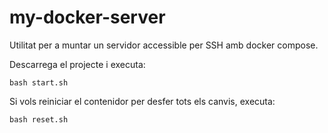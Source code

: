 # my-docker-server

Utilitat per a muntar un servidor accessible per SSH amb docker compose.

Descarrega el projecte i executa:

    bash start.sh

Si vols reiniciar el contenidor per desfer tots els canvis, executa:

    bash reset.sh


